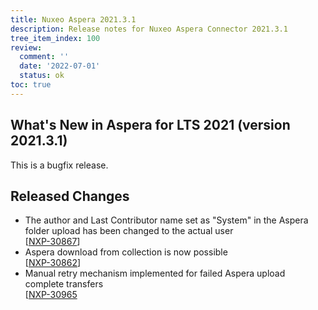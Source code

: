 ```yaml
---
title: Nuxeo Aspera 2021.3.1
description: Release notes for Nuxeo Aspera Connector 2021.3.1
tree_item_index: 100
review:
  comment: ''
  date: '2022-07-01'
  status: ok
toc: true
---
```


## What's New in Aspera for LTS 2021 (version 2021.3.1)

This is a bugfix release.

## Released Changes

- The author and Last Contributor name set as "System" in the Aspera folder upload has been changed to the actual user<br/>[[NXP-30867](https://jira.nuxeo.com/browse/NXP-30867)]
- Aspera download from collection is now possible<br/>[[NXP-30862](https://jira.nuxeo.com/browse/NXP-30862)]
- Manual retry mechanism implemented for failed Aspera upload complete transfers<br/>[[NXP-30965](https://jira.nuxeo.com/browse/NXP-30965)
